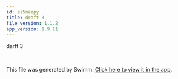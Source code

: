 ```yaml
---
id: ai5naepy
title: draft 3
file_version: 1.1.2
app_version: 1.9.11
---
```


darft 3

<br/>

This file was generated by Swimm. [Click here to view it in the app](http://localhost:5000/repos/Z2l0aHViJTNBJTNBTm9hUmVwbyUzQSUzQU5vYW96ZXI=/docs/ai5naepy).
